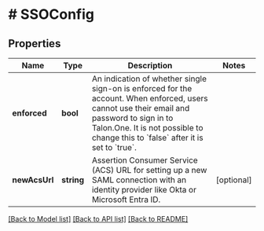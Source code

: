 # # SSOConfig

## Properties

Name | Type | Description | Notes
------------ | ------------- | ------------- | -------------
**enforced** | **bool** | An indication of whether single sign-on is enforced for the account. When enforced, users cannot use their email and password to sign in to Talon.One. It is not possible to change this to &#x60;false&#x60; after it is set to &#x60;true&#x60;. | 
**newAcsUrl** | **string** | Assertion Consumer Service (ACS) URL for setting up a new SAML connection with an identity provider like Okta or Microsoft Entra ID. | [optional] 

[[Back to Model list]](../../README.md#documentation-for-models) [[Back to API list]](../../README.md#documentation-for-api-endpoints) [[Back to README]](../../README.md)


